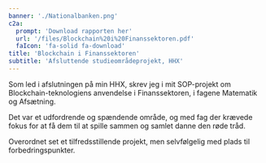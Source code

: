 ```yaml
---
banner: './Nationalbanken.png'
c2a:
  prompt: 'Download rapporten her'
  url: '/files/Blockchain%20i%20Finanssektoren.pdf'
  faIcon: 'fa-solid fa-download'
title: 'Blockchain i Finanssektoren'
subtitle: 'Afsluttende studieområdeprojekt, HHX'
---
```


Som led i afslutningen på min HHX, skrev jeg i mit SOP-projekt om Blockchain-teknologiens anvendelse i Finanssektoren, i fagene Matematik og Afsætning.

Det var et udfordrende og spændende område, og med fag der krævede fokus for at få dem til at spille sammen og samlet danne den røde tråd.

Overordnet set et tilfredsstillende projekt, men selvfølgelig med plads til forbedringspunkter.
